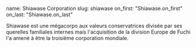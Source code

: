 name: Shiawase Corporation
slug: shiawase
on_first: "Shiawase.on_first"
on_last: "Shiawase.on_last"

Shiawase est une mégacorpo aux valeurs conservatrices divisée par ses querelles familiales internes mais l'acquisition de la division Europe de Fuchi l'a amené à être la troisième corporation mondiale. 

